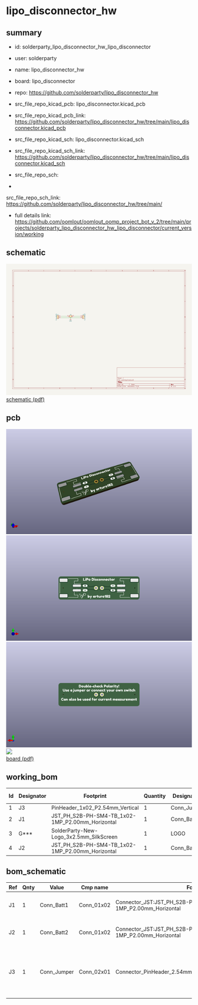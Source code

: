 # lipo_disconnector_hw
 
## summary 
* id: solderparty_lipo_disconnector_hw_lipo_disconnector
* user: solderparty
* name: lipo_disconnector_hw
* board: lipo_disconnector
* repo: https://github.com/solderparty/lipo_disconnector_hw
* src_file_repo_kicad_pcb: lipo_disconnector.kicad_pcb
* src_file_repo_kicad_pcb_link: https://github.com/solderparty/lipo_disconnector_hw/tree/main/lipo_disconnector.kicad_pcb
* src_file_repo_kicad_sch: lipo_disconnector.kicad_sch
* src_file_repo_kicad_sch_link: https://github.com/solderparty/lipo_disconnector_hw/tree/main/lipo_disconnector.kicad_sch

* src_file_repo_sch: 
*
 src_file_repo_sch_link: https://github.com/solderparty/lipo_disconnector_hw/tree/main/
* full details link: https://github.com/oomlout/oomlout_oomp_project_bot_v_2/tree/main/projects/solderparty_lipo_disconnector_hw_lipo_disconnector/current_version/working  

## schematic  
![](working_schematic_600.png)  
[schematic (pdf)](working_schematic.pdf)  

## pcb  
![](working_3d_600.png) 
![](working_3d_front_600.png)  
![](working_3d_back_600.png)  
![](working_600.png)  
[board (pdf)](working.pdf)  

## working_bom
| Id | Designator | Footprint | Quantity | Designation | Supplier and ref |  | None | 
| --- | --- | --- | --- | --- | --- | --- | --- | 
| 1 | J3 | PinHeader_1x02_P2.54mm_Vertical | 1 | Conn_Jumper |  |  | [''] | 
| 2 | J1 | JST_PH_S2B-PH-SM4-TB_1x02-1MP_P2.00mm_Horizontal | 1 | Conn_Batt1 |  |  | [''] | 
| 3 | G*** | SolderParty-New-Logo_3x2.5mm_SilkScreen | 1 | LOGO |  |  | [''] | 
| 4 | J2 | JST_PH_S2B-PH-SM4-TB_1x02-1MP_P2.00mm_Horizontal | 1 | Conn_Batt2 |  |  | [''] | 


## bom_schematic
| Ref | Qnty | Value | Cmp name | Footprint | Description | Vendor | DNP | 
| --- | --- | --- | --- | --- | --- | --- | --- | 
| J1 | 1 | Conn_Batt1 | Conn_01x02 | Connector_JST:JST_PH_S2B-PH-SM4-TB_1x02-1MP_P2.00mm_Horizontal | Generic connector, single row, 01x02, script generated (kicad-library-utils/schlib/autogen/connector/) |  |  | 
| J2 | 1 | Conn_Batt2 | Conn_01x02 | Connector_JST:JST_PH_S2B-PH-SM4-TB_1x02-1MP_P2.00mm_Horizontal | Generic connector, single row, 01x02, script generated (kicad-library-utils/schlib/autogen/connector/) |  |  | 
| J3 | 1 | Conn_Jumper | Conn_02x01 | Connector_PinHeader_2.54mm:PinHeader_1x02_P2.54mm_Vertical | Generic connector, double row, 02x01, this symbol is compatible with counter-clockwise, top-bottom and odd-even numbering schemes., script generated (kicad-library-utils/schlib/autogen/connector/) |  |  | 



